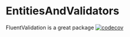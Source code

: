 # EntitiesAndValidators
FluentValidation is a great package
[![codecov](https://codecov.io/gh/Badger42S/EntitiesAndValidators/branch/master/graph/badge.svg?token=2NO00HUFDB)](https://codecov.io/gh/Badger42S/EntitiesAndValidators)
